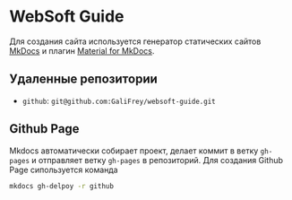 # WebSoft Guide

Для создания сайта используется генератор статических сайтов [MkDocs](https://www.mkdocs.org/) и плагин [Material for MkDocs](https://squidfunk.github.io/mkdocs-material/).

## Удаленные репозитории

* `github`: `git@github.com:GaliFrey/websoft-guide.git`

## Github Page

Mkdocs автоматически собирает проект, делает коммит в ветку `gh-pages` и отправляет ветку `gh-pages` в репозиторий. Для создания Github Page сипользуется команда

```bash
mkdocs gh-delpoy -r github
```